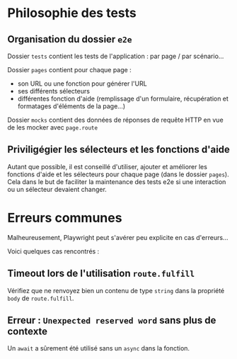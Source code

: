 # Philosophie des tests

## Organisation du dossier `e2e`

Dossier `tests` contient les tests de l'application : par page / par scénario...

Dossier `pages` contient pour chaque page :

- son URL ou une fonction pour générer l'URL
- ses différents sélecteurs
- différentes fonction d'aide (remplissage d'un formulaire, récupération et formatages d'éléments de la page...)

Dossier `mocks` contient des données de réponses de requête HTTP en vue de les mocker avec `page.route`

## Priviligégier les sélecteurs et les fonctions d'aide

Autant que possible, il est conseillé d'utiliser, ajouter et améliorer les fonctions d'aide et les sélecteurs pour chaque page (dans le dossier `pages`).
Cela dans le but de faciliter la maintenance des tests e2e si une interaction ou un sélecteur devaient changer.

# Erreurs communes

Malheureusement, Playwright peut s'avérer peu explicite en cas d'erreurs...

Voici quelques cas rencontrés :

## Timeout lors de l'utilisation `route.fulfill`

Vérifiez que ne renvoyez bien un contenu de type `string` dans la propriété `body` de `route.fulfill`.

## Erreur : `Unexpected reserved word` sans plus de contexte

Un `await` a sûrement été utilisé sans un `async` dans la fonction.
